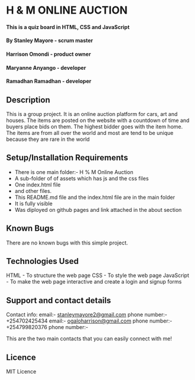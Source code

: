 # H & M ONLINE AUCTION 

#### This is a quiz board in HTML, CSS and JavaScript

#### By Stanley Mayore - scrum master
#### Harrison Omondi - product owner
#### Maryanne Anyango - developer
#### Ramadhan Ramadhan - developer

## Description
This is a group project. It is an online auction platform for cars, art and houses. The items are posted on the website with a countdown of time and buyers place bids on them. The highest bidder goes with the item home. 
The items are from all over the world and most are tend to be unique because they are rare in the world

## Setup/Installation Requirements
* There is one main folder:- H % M Online Auction
* A sub-folder of of assets which has js and the css files
* One index.html file
* and other files.
* This README.md file and the index.html file are in the main folder
* It is fully visible
* Was diployed on github pages and link attached in the about section


## Known Bugs
There are no known bugs with this simple project.

## Technologies Used
HTML - To structure the web page
CSS - To style the web page
JavaScript - To make the web page interactive and create a login and signup forms

## Support and contact details
Contact info: email:- stanleymayore2@gmail.com 
              phone number:- +254702425434
              email:- ogaloharrison@gmail.com
              phone number:- +254799820376
              phone number:- 

This are the two main contacts that you can easily connect with me!

## Licence
MIT Licence